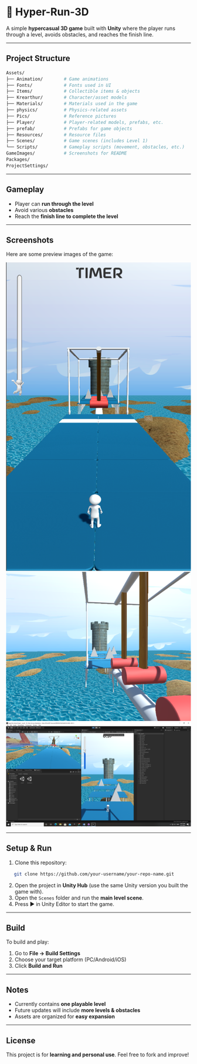 # 🏃 Hyper-Run-3D

A simple **hypercasual 3D game** built with **Unity** where the player runs through a level, avoids obstacles, and reaches the finish line.

---

##  Project Structure

```bash
Assets/
├── Animation/        # Game animations
├── Fonts/            # Fonts used in UI
├── Items/            # Collectible items & objects
├── Krearthur/        # Character/asset models
├── Materials/        # Materials used in the game
├── physics/          # Physics-related assets
├── Pics/             # Reference pictures
├── Player/           # Player-related models, prefabs, etc.
├── prefab/           # Prefabs for game objects
├── Resources/        # Resource files
├── Scenes/           # Game scenes (includes Level 1)
└── Scripts/          # Gameplay scripts (movement, obstacles, etc.)
GameImages/           # Screenshots for README
Packages/
ProjectSettings/
```

---

## Gameplay

- Player can **run through the level**  
- Avoid various **obstacles**  
- Reach the **finish line to complete the level**  

---

## Screenshots

Here are some preview images of the game:

![Gameplay Screenshot 1](GameImages/start-view.png)  
![Gameplay Screenshot 2](GameImages/obstacles-view.png)  
![Gameplay Screenshot 3](GameImages/project-view.png)  


---

## Setup & Run

1. Clone this repository:
```bash
   git clone https://github.com/your-username/your-repo-name.git
```

2. Open the project in **Unity Hub** (use the same Unity version you built the game with).
3. Open the `Scenes` folder and run the **main level scene**.
4. Press ▶️ in Unity Editor to start the game.

---

##  Build

To build and play:

1. Go to **File → Build Settings**
2. Choose your target platform (PC/Android/iOS)
3. Click **Build and Run**

---

##  Notes

* Currently contains **one playable level**
* Future updates will include **more levels & obstacles**
* Assets are organized for **easy expansion**

---

## License

This project is for **learning and personal use**.
Feel free to fork and improve!

